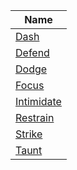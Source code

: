 | ﻿Name                                      |
| ------------------------------------------ |
| [Dash](General-Skills/Dash.md)             |
| [Defend](General-Skills/Defend.md)         |
| [Dodge](General-Skills/Dodge.md)           |
| [Focus](General-Skills/Focus.md)           |
| [Intimidate](General-Skills/Intimidate.md) |
| [Restrain](General-Skills/Restrain.md)     |
| [Strike](General-Skills/Strike.md)         |
| [Taunt](General-Skills/Taunt.md)           |
